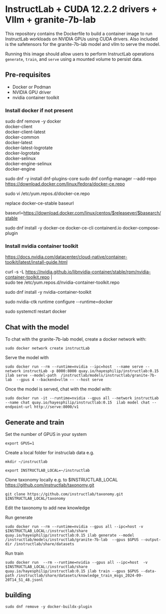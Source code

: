 # InstructLab + CUDA 12.2.2 drivers + Vllm + granite-7b-lab

This repository contains the Dockerfile to build a container image to run InstructLab workloads on NVIDIA GPUs using CUDA drivers.  Also included is the safetensors for the granite-7b-lab model and vllm to serve the model.

Running this image should allow users to perform InstructLab operations `generate`, `train`, and `serve` using a mounted volume to persist data.

## Pre-requisites

* Docker or Podman
* NVIDIA GPU driver
* nvidia container toolkit


### Install docker if not present

sudo dnf remove -y docker \
                  docker-client \
                  docker-client-latest \
                  docker-common \
                  docker-latest \
                  docker-latest-logrotate \
                  docker-logrotate \
                  docker-selinux \
                  docker-engine-selinux \
                  docker-engine


sudo dnf -y install dnf-plugins-core
sudo dnf config-manager --add-repo https://download.docker.com/linux/fedora/docker-ce.repo

sudo vi /etc/yum.repos.d/docker-ce.repo

replace docker-ce-stable baseurl

baseurl=https://download.docker.com/linux/centos/$releasever/$basearch/stable

sudo dnf install -y docker-ce docker-ce-cli containerd.io docker-compose-plugin




### Install nvidia container toolkit

https://docs.nvidia.com/datacenter/cloud-native/container-toolkit/latest/install-guide.html

curl -s -L https://nvidia.github.io/libnvidia-container/stable/rpm/nvidia-container-toolkit.repo | \
  sudo tee /etc/yum.repos.d/nvidia-container-toolkit.repo

  sudo dnf install -y nvidia-container-toolkit

  sudo nvidia-ctk runtime configure --runtime=docker

  sudo systemctl restart docker



## Chat with the model

To chat with the granite-7b-lab model, create a docker network with:

`sudo docker network create instructLab`

Serve the model with

`sudo docker run --rm --runtime=nvidia --ipc=host  --name serve --network instructLab -p 8000:8000 quay.io/hayesphilip/instructlab:0.15  ilab serve --model-path  /instructlab/models/instructlab/granite-7b-lab  --gpus 4 --backend=vllm -- --host serve`

Once the model is served, chat with the model with:

`sudo docker run -it --runtime=nvidia --gpus all --network instructLab --name chat quay.io/hayesphilip/instructlab:0.15  ilab model chat --endpoint-url http://serve:8000/v1 `


## Generate and train

Set the number of GPUS in your system

`export GPUS=1`

Create a local folder for instruclab data e.g.

`mkdir ~/instructlab`

`export INSTRUCTLAB_LOCAL=~/instructlab`

Clone taxonomy locally e.g. to $INSTRUCTLAB_LOCAL https://github.com/instructlab/taxonomy.git

`git clone https://github.com/instructlab/taxonomy.git $INSTRUCTLAB_LOCAL/taxonomy`

Edit the taxonomy to add new knowledge

Run generate

`sudo docker run --rm --runtime=nvidia --gpus all --ipc=host -v $INSTRUCTLAB_LOCAL:/instructlab/share quay.io/hayesphilip/instructlab:0.15 ilab generate --model /instructlab/models/instructlab/granite-7b-lab  --gpus $GPUS --output-dir /instructlab/share/datasets`

Run train

`sudo docker run  --rm --runtime=nvidia --gpus all --ipc=host  -v $INSTRUCTLAB_LOCAL:/instructlab/share quay.io/hayesphilip/instructlab:0.15 ilab train --gpus $GPUS --data-path /instructlab/share/datasets/knowledge_train_msgs_2024-09-20T14_51_48.jsonl`

## building



`sudo dnf remove -y docker-buildx-plugin`
